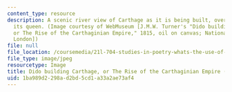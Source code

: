 ```yaml
---
content_type: resource
description: A scenic river view of Carthage as it is being built, overseen by Dido,
  its queen. (Image courtesy of WebMuseum [J.M.W. Turner's "Dido building Carthage,
  or The Rise of the Carthaginian Empire," 1815, oil on canvas; National Gallery,
  London])
file: null
file_location: /coursemedia/21l-704-studies-in-poetry-whats-the-use-of-beauty-fall-2005/1ba989d2298ad2bd5cd1a33a2ae73af4_21l-704f05-th.jpg
file_type: image/jpeg
resourcetype: Image
title: Dido building Carthage, or The Rise of the Carthaginian Empire (thumbnail)
uid: 1ba989d2-298a-d2bd-5cd1-a33a2ae73af4
---
```

